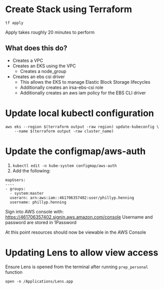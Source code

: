 # Create Stack using Terraform
`tf apply`

Apply takes roughly 20 minutes to perform

## What does this do?
- Creates a VPC
- Creates an EKS using the VPC
    - Creates a node_group
- Creates an ebs csi driver 
    - This allows the EKS to manage Elastic Block Storage lifecycles
    - Additionally creates an irsa-ebs-csi role
    - Additionally creates an aws iam policy for the EBS CLI driver


# Update local kubectl configuration
```
aws eks --region $(terraform output -raw region) update-kubeconfig \
    --name $(terraform output -raw cluster_name)
```

# Update the configmap/aws-auth

1. `kubectl edit -n kube-system configmap/aws-auth`
2. Add the following:
```
mapUsers:
----
- groups:
  - system:master
  userarn: arn:aws:iam::461706357402:user/phillyp.henning
  username: phillyp.henning
```

Sign into AWS console with: https://461706357402.signin.aws.amazon.com/console
Username and password are stored in 1Password

At this point resources should now be viewable in the AWS Console

# Updating Lens to allow view access
Ensure Lens is opened from the terminal after running `prep_personal` function

`open -n /Applications/Lens.app`